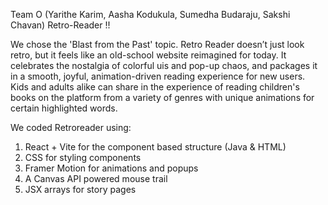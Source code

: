 Team O (Yarithe Karim, Aasha Kodukula, Sumedha Budaraju, Sakshi Chavan)
Retro-Reader !!

We chose the 'Blast from the Past' topic. Retro Reader doesn’t just look retro, but it feels like an old-school website reimagined for today. It celebrates the nostalgia of colorful uis and pop-up chaos, and packages it in a smooth, joyful, animation-driven reading experience for new users. Kids and adults alike can share in the experience of reading children's books on the platform from a variety of genres with unique animations for certain highlighted words. 

We coded Retroreader using:
  1. React + Vite for the component based structure (Java & HTML)
  2. CSS for styling components
  3. Framer Motion for animations and popups
  4. A Canvas API powered mouse trail
  5. JSX arrays for story pages 
